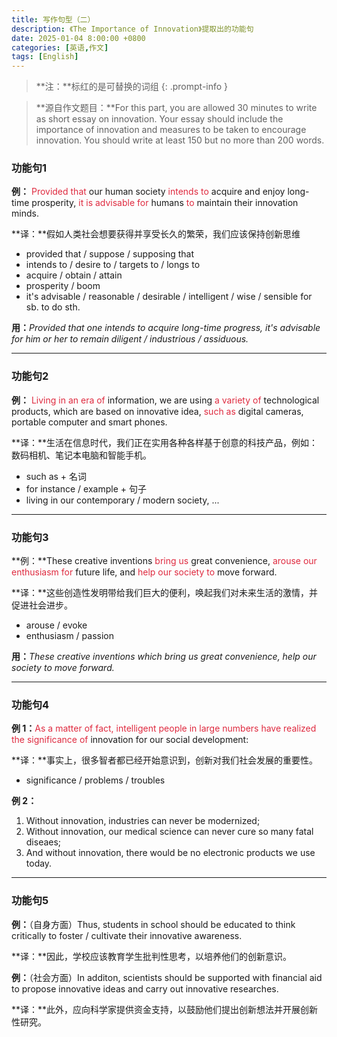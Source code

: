 ```yaml
---
title: 写作句型（二）
description: 《The Importance of Innovation》提取出的功能句
date: 2025-01-04 8:00:00 +0800
categories: [英语,作文]
tags: [English]
---
```


> **注：**标红的是可替换的词组
{: .prompt-info }

> **源自作文题目：**For this part, you are allowed 30 minutes to write as short essay on innovation. Your essay should include the importance of innovation and measures to be taken to encourage innovation. You should write at least 150 but no more than 200 words.
>

### 功能句1
**例：** <font style="color:#DF2A3F;">Provided that</font> our human society <font style="color:#DF2A3F;">intends to</font> acquire and enjoy long-time prosperity, <font style="color:#DF2A3F;">it is advisable for</font> humans <font style="color:#DF2A3F;">to</font> maintain their innovation minds.

**译：**假如人类社会想要获得并享受长久的繁荣，我们应该保持创新思维

+ provided that / suppose / supposing that
+ intends to / desire to / targets to / longs to
+ acquire / obtain / attain
+ prosperity / boom
+ it's advisable / reasonable / desirable / intelligent / wise / sensible for sb. to do sth.

**用：**_Provided that one intends to acquire long-time progress, it's advisable for him or her to remain diligent / industrious / assiduous._

---

### 功能句2
**例：** <font style="color:#DF2A3F;">Living in an era of</font> information, we are using <font style="color:#DF2A3F;">a variety of</font> technological products, which are based on innovative idea, <font style="color:#DF2A3F;">such as</font> digital cameras, portable computer and smart phones.

**译：**生活在信息时代，我们正在实用各种各样基于创意的科技产品，例如：数码相机、笔记本电脑和智能手机。

+ such as + 名词
+ for instance / example + 句子
+ living in our contemporary / modern society, ...

---

### 功能句3
**例：**These creative inventions <font style="color:#DF2A3F;">bring us</font> great convenience, <font style="color:#DF2A3F;">arouse our enthusiasm for</font> future life, and <font style="color:#DF2A3F;">help our society to</font> move forward.

**译：**这些创造性发明带给我们巨大的便利，唤起我们对未来生活的激情，并促进社会进步。

+ arouse / evoke
+ enthusiasm / passion

**用：**_These creative inventions which bring us great convenience, help our society to move forward._

---

### 功能句4
**例 1：**<font style="color:#DF2A3F;">As a matter of fact, intelligent people in large numbers have realized the significance of</font> innovation for our social development:

**译：**事实上，很多智者都已经开始意识到，创新对我们社会发展的重要性。

+ significance / problems / troubles

**例 2：**

1. Without innovation, industries can never be modernized;
2. Without innovation, our medical science can never cure so many fatal diseaes;
3. And without innovation, there would be no electronic products we use today.

---

### 功能句5
**例：**（自身方面）Thus, students in school should be educated to think critically to foster / cultivate their innovative awareness.

**译：**因此，学校应该教育学生批判性思考，以培养他们的创新意识。

**例：**（社会方面）In additon, scientists should be supported with financial aid to propose innovative ideas and carry out innovative researches.

**译：**此外，应向科学家提供资金支持，以鼓励他们提出创新想法并开展创新性研究。

